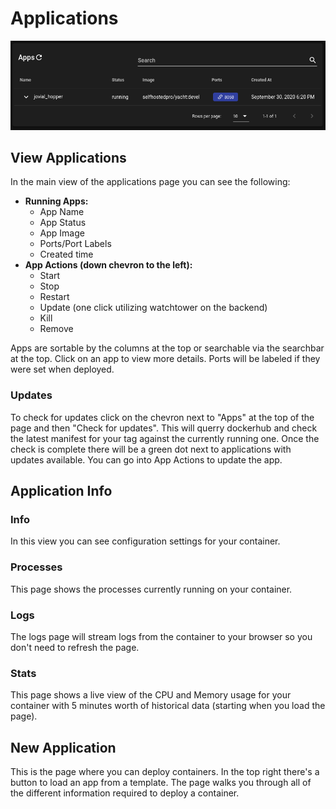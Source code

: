 # Applications

![Applications Page](Images/Yacht-Applications.png)

## View Applications
In the main view of the applications page you can see the following:

* **Running Apps:**
    * App Name
    * App Status
    * App Image
    * Ports/Port Labels
    * Created time
* **App Actions (down chevron to the left):**
    * Start
    * Stop
    * Restart
    * Update (one click utilizing watchtower on the backend)
    * Kill
    * Remove

Apps are sortable by the columns at the top or searchable via the searchbar at the top. Click on an app to view more details. Ports will be labeled if they were set when deployed. 

### Updates
To check for updates click on the chevron next to "Apps" at the top of the page and then "Check for updates". This will querry dockerhub and check the latest manifest for your tag against the currently running one. Once the check is complete there will be a green dot next to applications with updates available. You can go into App Actions to update the app.

## Application Info

### Info
In this view you can see configuration settings for your container.

### Processes
This page shows the processes currently running on your container.

### Logs
The logs page will stream logs from the container to your browser so you don't need to refresh the page.

### Stats
This page shows a live view of the CPU and Memory usage for your container with 5 minutes worth of historical data (starting when you load the page).

## New Application
This is the page where you can deploy containers. In the top right there's a button to load an app from a template. The page walks you through all of the different information required to deploy a container.